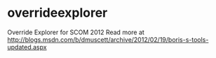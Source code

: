 # overrideexplorer
Override Explorer for SCOM 2012
Read more at http://blogs.msdn.com/b/dmuscett/archive/2012/02/19/boris-s-tools-updated.aspx
